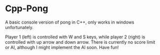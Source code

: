 # Cpp-Pong
A basic console version of pong in C++, only works in windows unfortunately.

Player 1 (left) is controlled with W and S keys, while player 2 (right) is controlled with up arrow and down arrow.
There is currently no score limit or AI, although I might implement the AI soon.
Have fun!
